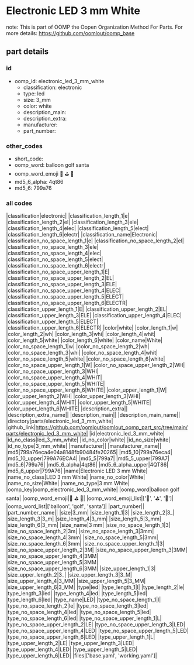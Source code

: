 # Electronic LED 3 mm White  

note: This is part of OOMP the Oopen Organization Method For Parts. For more details: https://github.com/oomlout/oomp_base

##  part details





### id
* oomp_id: electronic_led_3_mm_white
  * classification: electronic
  * type: led
  * size: 3_mm
  * color: white
  * description_main: 
  * description_extra: 
  * manufacturer: 
  * part_number: 

### other_codes
* short_code: 
* oomp_word: balloon golf santa
* oomp_word_emoji :balloon: :golf: :santa:
* md5_6_alpha: 4qt86
* md5_6: 799a76

### all codes 
|classification|electronic|
|classification_length_1|e|
|classification_length_2|el|
|classification_length_3|ele|
|classification_length_4|elec|
|classification_length_5|elect|
|classification_length_6|electr|
|classification_name|Electronic|
|classification_no_space_length_1|e|
|classification_no_space_length_2|el|
|classification_no_space_length_3|ele|
|classification_no_space_length_4|elec|
|classification_no_space_length_5|elect|
|classification_no_space_length_6|electr|
|classification_no_space_upper_length_1|E|
|classification_no_space_upper_length_2|EL|
|classification_no_space_upper_length_3|ELE|
|classification_no_space_upper_length_4|ELEC|
|classification_no_space_upper_length_5|ELECT|
|classification_no_space_upper_length_6|ELECTR|
|classification_upper_length_1|E|
|classification_upper_length_2|EL|
|classification_upper_length_3|ELE|
|classification_upper_length_4|ELEC|
|classification_upper_length_5|ELECT|
|classification_upper_length_6|ELECTR|
|color|white|
|color_length_1|w|
|color_length_2|wh|
|color_length_3|whi|
|color_length_4|whit|
|color_length_5|white|
|color_length_6|white|
|color_name|White|
|color_no_space_length_1|w|
|color_no_space_length_2|wh|
|color_no_space_length_3|whi|
|color_no_space_length_4|whit|
|color_no_space_length_5|white|
|color_no_space_length_6|white|
|color_no_space_upper_length_1|W|
|color_no_space_upper_length_2|WH|
|color_no_space_upper_length_3|WHI|
|color_no_space_upper_length_4|WHIT|
|color_no_space_upper_length_5|WHITE|
|color_no_space_upper_length_6|WHITE|
|color_upper_length_1|W|
|color_upper_length_2|WH|
|color_upper_length_3|WHI|
|color_upper_length_4|WHIT|
|color_upper_length_5|WHITE|
|color_upper_length_6|WHITE|
|description_extra||
|description_extra_name||
|description_main||
|description_main_name||
|directory|parts/electronic_led_3_mm_white|
|github_link|https://github.com/oomlout/oomlout_oomp_part_src/tree/main/parts/electronic_led_3_mm_white|
|id|electronic_led_3_mm_white|
|id_no_class|led_3_mm_white|
|id_no_color|white|
|id_no_size|white|
|id_no_type|3_mm_white|
|manufacturer||
|manufacturer_name||
|md5|799a76eca4e04a8148fb90484fe20265|
|md5_10|799a76eca4|
|md5_10_upper|799A76ECA4|
|md5_5|799a7|
|md5_5_upper|799A7|
|md5_6|799a76|
|md5_6_alpha|4qt86|
|md5_6_alpha_upper|4QT86|
|md5_6_upper|799A76|
|name|Electronic LED 3 mm White|
|name_no_class|LED 3 mm White|
|name_no_color|White|
|name_no_size|White|
|name_no_type|3 mm White|
|oomp_key|oomp_electronic_led_3_mm_white|
|oomp_word|balloon golf santa|
|oomp_word_emoji|:balloon: :golf: :santa:|
|oomp_word_emoji_list|[':balloon:', ':golf:', ':santa:']|
|oomp_word_list|['balloon', 'golf', 'santa']|
|part_number||
|part_number_name||
|size|3_mm|
|size_length_1|3|
|size_length_2|3_|
|size_length_3|3_m|
|size_length_4|3_mm|
|size_length_5|3_mm|
|size_length_6|3_mm|
|size_name|3 mm|
|size_no_space_length_1|3|
|size_no_space_length_2|3m|
|size_no_space_length_3|3mm|
|size_no_space_length_4|3mm|
|size_no_space_length_5|3mm|
|size_no_space_length_6|3mm|
|size_no_space_upper_length_1|3|
|size_no_space_upper_length_2|3M|
|size_no_space_upper_length_3|3MM|
|size_no_space_upper_length_4|3MM|
|size_no_space_upper_length_5|3MM|
|size_no_space_upper_length_6|3MM|
|size_upper_length_1|3|
|size_upper_length_2|3_|
|size_upper_length_3|3_M|
|size_upper_length_4|3_MM|
|size_upper_length_5|3_MM|
|size_upper_length_6|3_MM|
|type|led|
|type_length_1|l|
|type_length_2|le|
|type_length_3|led|
|type_length_4|led|
|type_length_5|led|
|type_length_6|led|
|type_name|LED|
|type_no_space_length_1|l|
|type_no_space_length_2|le|
|type_no_space_length_3|led|
|type_no_space_length_4|led|
|type_no_space_length_5|led|
|type_no_space_length_6|led|
|type_no_space_upper_length_1|L|
|type_no_space_upper_length_2|LE|
|type_no_space_upper_length_3|LED|
|type_no_space_upper_length_4|LED|
|type_no_space_upper_length_5|LED|
|type_no_space_upper_length_6|LED|
|type_upper_length_1|L|
|type_upper_length_2|LE|
|type_upper_length_3|LED|
|type_upper_length_4|LED|
|type_upper_length_5|LED|
|type_upper_length_6|LED|
|files|['base.yaml', 'working.yaml']|
